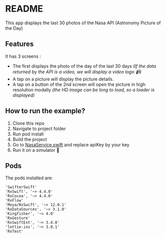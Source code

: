# README
This app displays the last 30 photos of the Nasa API (Astronomy Picture of the Day)

## Features
It has 3 screens :
- The first displays the photo of the day of the last 30 days *(If the data returned by the API is a video, we will display a video logo :video_camera:)*
- A tap on a picture will display the picture details.
- A tap on a button of the 2nd screen will open the picture in high resolution modally *(the HD image can be long to load, so a loader is displayed)*

## How to run the example?
1. Clone this repo
2. Navigate to project folder
3. Run pod install
4. Build the project
5. Go to [NasaService.swift](nasaApp/nasaApp/Network/NasaService.swift) and replace apiKey by your key
6. Run it on a simulator :iphone:

## Pods
The pods installed are:
```
'SwifterSwift'
'RxSwift', '~> 4.4.0'
'RxCocoa', '~> 4.4.0'
'RxFlow'
'Moya/RxSwift', '~> 12.0.1'
'RxDataSources', '~> 3.1.0'
'Kingfisher', '~> 4.0'
'RxGesture'
'RxSwiftExt', '~> 3.4.0'
'lottie-ios', '~> 3.0.1'
'RxTest'
```
